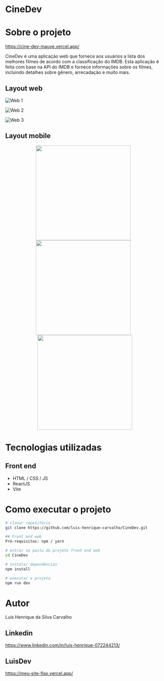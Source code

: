 # CineDev

# Sobre o projeto

https://cine-dev-mauve.vercel.app/

CineDev é uma aplicação web que fornece aos usuários a lista dos melhores filmes de acordo com a classificação do IMDB. Esta aplicação é feita com base na API do IMDB e fornece informações sobre os filmes, incluindo detalhes sobre gênero, arrecadação e muito mais.

## Layout web

![Web 1](https://github.com/luis-henrique-carvalho/Assets/blob/main/CINE_DEV/1.png)

![Web 2](https://github.com/luis-henrique-carvalho/Assets/blob/main/CINE_DEV/2.png)

![Web 3](https://github.com/luis-henrique-carvalho/Assets/blob/main/CINE_DEV/3.png)

## Layout mobile


<p align="center">
  <img src="https://github.com/luis-henrique-carvalho/Assets/blob/main/CINE_DEV/4.png" width="300" style="display: inline-block; margin-right: 10px;" />
  <img src="https://github.com/luis-henrique-carvalho/Assets/blob/main/CINE_DEV/5.png" width="300" style="display: inline-block; margin-right: 10px" /> 
  <img src="https://github.com/luis-henrique-carvalho/Assets/blob/main/CINE_DEV/6.png" width="300" style="display: inline-block;" /> 
</p>

# Tecnologias utilizadas

## Front end
- HTML / CSS / JS 
- ReactJS
- Vite

# Como executar o projeto

```bash
# clonar repositório
git clone https://github.com/luis-henrique-carvalho/CineDev.git

## Front end web
Pré-requisitos: npm / yarn

# entrar na pasta do projeto front end web
cd CineDev

# instalar dependências
npm install

# executar o projeto
npm run dev
```
# Autor

Luis Henrique da Silva Carvalho

## Linkedin
https://www.linkedin.com/in/luis-henrique-072244213/

## LuisDev
https://meu-site-flax.vercel.app/



